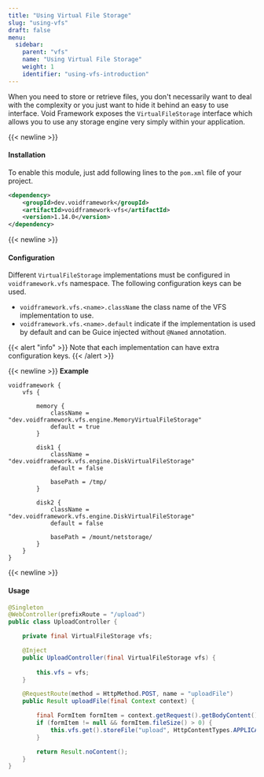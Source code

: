 ```yaml
---
title: "Using Virtual File Storage"
slug: "using-vfs"
draft: false
menu:
  sidebar:
    parent: "vfs"
    name: "Using Virtual File Storage"
    weight: 1
    identifier: "using-vfs-introduction"
---
```


When you need to store or retrieve files, you don't necessarily want to deal with the complexity or you just want to hide it behind an easy to use interface. Void Framework exposes the `VirtualFileStorage` interface which allows you to use any storage engine very simply within your application.



{{< newline >}}
#### Installation

To enable this module, just add following lines to the `pom.xml` file of your project.

```xml
<dependency>
    <groupId>dev.voidframework</groupId>
    <artifactId>voidframework-vfs</artifactId>
    <version>1.14.0</version>
</dependency>
```



{{< newline >}}
#### Configuration

Different `VirtualFileStorage` implementations must be configured in `voidframework.vfs` namespace. The following configuration keys can be used.

* `voidframework.vfs.<name>.className` the class name of the VFS implementation to use.
* `voidframework.vfs.<name>.default` indicate if the implementation is used by default and can be Guice injected without `@Named` annotation.

{{< alert "info" >}}
Note that each implementation can have extra configuration keys.
{{< /alert >}}



{{< newline >}}
**Example**

```text
voidframework {
    vfs {

        memory {
            className = "dev.voidframework.vfs.engine.MemoryVirtualFileStorage"
            default = true
        }

        disk1 {
            className = "dev.voidframework.vfs.engine.DiskVirtualFileStorage"
            default = false

            basePath = /tmp/
        }

        disk2 {
            className = "dev.voidframework.vfs.engine.DiskVirtualFileStorage"
            default = false

            basePath = /mount/netstorage/
        }
    }
}
```

{{< newline >}}
#### Usage

```java
@Singleton
@WebController(prefixRoute = "/upload")
public class UploadController {

    private final VirtualFileStorage vfs;

    @Inject
    public UploadController(final VirtualFileStorage vfs) {
        
        this.vfs = vfs;
    }

    @RequestRoute(method = HttpMethod.POST, name = "uploadFile")
    public Result uploadFile(final Context context) {

        final FormItem formItem = context.getRequest().getBodyContent().asFormData().getFirst("formFile");
        if (formItem != null && formItem.fileSize() > 0) {
            this.vfs.get().storeFile("upload", HttpContentTypes.APPLICATION_OCTET_STREAM, formItem.inputStream());
        }

        return Result.noContent();
    }
}
```
